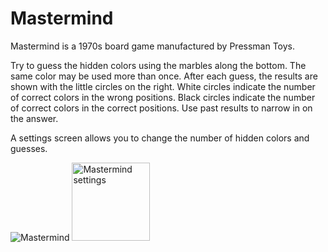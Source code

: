 # Mastermind

Mastermind is a 1970s board game manufactured by Pressman Toys.

Try to guess the hidden colors using the marbles along the bottom.  The same color may be used more
than once.  After each guess, the results are shown with the little circles on the right.  White
circles indicate the number of correct colors in the wrong positions.  Black circles indicate the
number of correct colors in the correct positions.  Use past results to narrow in on the answer.

A settings screen allows you to change the number of hidden colors and guesses.

![Mastermind](https://github.com/InvaderZim62/Mastermind/assets/34785252/663d1793-7d50-4a6e-9d5a-c3480aa62622)
<img width="125" alt="Mastermind settings" src="https://github.com/InvaderZim62/Mastermind/assets/34785252/2b9c1b96-2353-402c-a190-7760b6eb5fbe">
